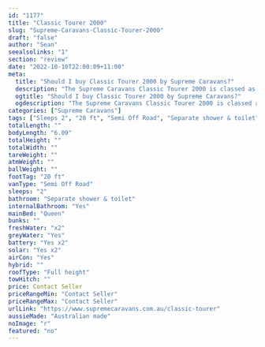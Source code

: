 ```yaml
---
id: "1177"
title: "Classic Tourer 2000"
slug: "Supreme-Caravans-Classic-Tourer-2000"
draft: "false"
author: "Sean"
seealsolinks: "1"
section: "review"
date: "2022-10-10T22:00:09+11:00"
meta:
  title: "Should I buy Classic Tourer 2000 by Supreme Caravans?"
  description: "The Supreme Caravans Classic Tourer 2000 is classed as Semi Off Road, and sleeps 2 people. It is Australian made and comes in at 20 ft. It generally has Separate shower & toilet."
  ogtitle: "Should I buy Classic Tourer 2000 by Supreme Caravans?"
  ogdescription: "The Supreme Caravans Classic Tourer 2000 is classed as Semi Off Road, and sleeps 2 people. It is Australian made and comes in at 20 ft. It generally has Separate shower & toilet."
categories: ["Supreme Caravans"]
tags: ["Sleeps 2", "20 ft", "Semi Off Road", "Separate shower & toilet", "Full height", "Price Unknown", "Australian made"]
totalLength: ""
bodyLength: "6.09"
totalHeight: ""
totalWidth: ""
tareWeight: ""
atmWeight: ""
ballWeight: ""
footTag: "20 ft"
vanType: "Semi Off Road"
sleeps: "2"
bathroom: "Separate shower & toilet"
internalBathroom: "Yes"
mainBed: "Queen"
bunks: ""
freshWater: "x2"
greyWater: "Yes"
battery: "Yes x2"
solar: "Yes x2"
airCon: "Yes"
hybrid: ""
roofType: "Full height"
towHitch: ""
price: Contact Seller
priceRangeMin: "Contact Seller"
priceRangeMax: "Contact Seller"
urlLink: "https://www.supremecaravans.com.au/classic-tourer"
aussieMade: "Australian made"
noImage: "r"
featured: "no"
---
```

